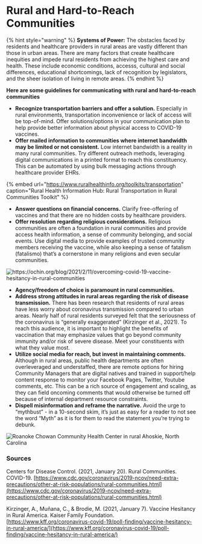 # Rural and Hard-to-Reach Communities

{% hint style="warning" %}
**Systems of Power:** The obstacles faced by residents and healthcare providers in rural areas are vastly different than those in urban areas. There are many factors that create healthcare inequities and impede rural residents from achieving the highest care and health. These include economic conditions, accesss, cultural and social differences, educational shortcomings, lack of recognition by legislators, and the sheer isolation of living in remote areas.
{% endhint %}

**Here are some guidelines for communicating with rural and hard-to-reach communities**

* **Recognize transportation barriers and offer a solution.** Especially in rural environments, transportation inconvenience or lack of access will be top-of-mind. Offer solutions/options in your communication plan to help provide better information about physical access to COVID-19 vaccines. 
* **Offer mailed information to communities where internet bandwidth may be limited or not consistent.** Low internet bandwidth is a reality in many rural communities. Try different outreach methods, leveraging digital communications in a printed format to reach this constituency. This can be automated by using bulk messaging actions through healthcare provider EHRs.

{% embed url="https://www.ruralhealthinfo.org/toolkits/transportation" caption="Rural Health Information Hub: Rural Transportation in Rural Communities Toolkit" %}

* **Answer questions on financial concerns.** Clarify free-offering of vaccines and that there are no hidden costs by healthcare providers.
* **Offer resolution regarding religious considerations.** Religious communities are often a foundation in rural communities and provide access health information, a sense of community belonging, and social events. Use digital media to provide examples of trusted community members receiving the vaccine, while also keeping a sense of fatalism \(fatalismo\) that’s a cornerstone in many religions and even secular communities.

![https://ochin.org/blog/2021/2/11/overcoming-covid-19-vaccine-hesitancy-in-rural-communities ](https://lh4.googleusercontent.com/weJbz6noCAp_rhWzhgtETNRKpuf0p1IyVV2ZOJQoxDeXzAyQo2N4iSlOxPvflaHHxzsY9YvV8BCttOlfP_GuD5TBtMfPsRSx-YchVo1KwBztWi64kpZufsI_tOw-V1Xyczi7UpxK)

* **Agency/freedom of choice is paramount in rural communities.** 
* **Address strong attitudes in rural areas regarding the risk of disease transmission.** There has been research that residents of rural areas have less worry about coronavirus transmission compared to urban areas. Nearly half of rural residents surveyed felt that the seriousness of the coronavirus is “generally exaggerated” \(Kirzinger et al., 2021\). To reach this audience, it is important to highlight the benefits of vaccination that may emphasize values that go beyond community immunity and/or risk of severe disease. Meet your constituents with what they value most. 
* **Utilize social media for reach, but invest in maintaining comments.** Although in rural areas, public health departments are often overleveraged and understaffed, there are remote options for hiring Community Managers that are digital natives and trained in support/help content response to monitor your Facebook Pages, Twitter, Youtube comments, etc. This can be a rich source of engagement and scaling, as they can field oncoming comments that would otherwise be turned off because of internal department resource constraints. 
* **Dispell misinformation and reframe the narrative.** Avoid the urge to “mythbust” - in a 10-second skim, it’s just as easy for a reader to not see the word “Myth” as it is for them to read the statement you’re trying to debunk.

![Roanoke Chowan Community Health Center in rural Ahoskie, North Carolina](https://lh3.googleusercontent.com/ji1OCqSmeIAtHuVti81lWJ1eBnGUzsIqwxn8X-Ygwhwd881gdVaUDMFGpv7CUsrJbRwKz4UIGB1YL1oANkW1HYaFMpTbmEab0pBP125y730I-uTW3YKv_u44YRkfXhTkZ5nd4HkO)

### **Sources**

Centers for Disease Control. \(2021, January 20\). Rural Communities. COVID-19. [https://www.cdc.gov/coronavirus/2019-ncov/need-extra-precautions/other-at-risk-populations/rural-communities.html](https://www.cdc.gov/coronavirus/2019-ncov/need-extra-precautions/other-at-risk-populations/rural-communities.html) 

Kirzinger, A., Muñana, C., & Brodie, M. \(2021, January 7\). Vaccine Hesitancy in Rural America. Kaiser Family Foundation. [https://www.kff.org/coronavirus-covid-19/poll-finding/vaccine-hesitancy-in-rural-america/](https://www.kff.org/coronavirus-covid-19/poll-finding/vaccine-hesitancy-in-rural-america/) 

